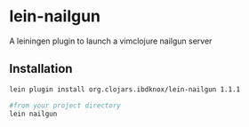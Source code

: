 # lein-nailgun

A leiningen plugin to launch a vimclojure nailgun server

## Installation

```bash
lein plugin install org.clojars.ibdknox/lein-nailgun 1.1.1

#from your project directory
lein nailgun
```
